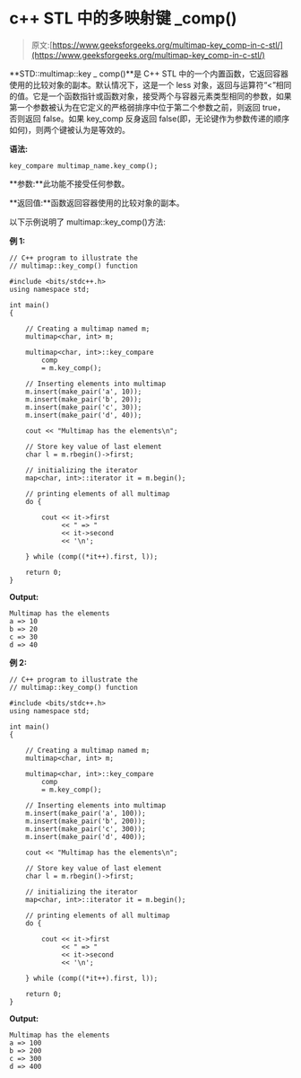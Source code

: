 # c++ STL 中的多映射键 _comp()

> 原文:[https://www.geeksforgeeks.org/multimap-key_comp-in-c-stl/](https://www.geeksforgeeks.org/multimap-key_comp-in-c-stl/)

**STD::multimap::key _ comp()**是 C++ STL 中的一个内置函数，它返回容器使用的比较对象的副本。默认情况下，这是一个 less 对象，返回与运算符“<”相同的值。它是一个函数指针或函数对象，接受两个与容器元素类型相同的参数，如果第一个参数被认为在它定义的严格弱排序中位于第二个参数之前，则返回 true，否则返回 false。如果 key_comp 反身返回 false(即，无论键作为参数传递的顺序如何)，则两个键被认为是等效的。

**语法:**

```
key_compare multimap_name.key_comp();
```

**参数:**此功能不接受任何参数。

**返回值:**函数返回容器使用的比较对象的副本。

以下示例说明了 multimap::key_comp()方法:

**例 1:**

```
// C++ program to illustrate the
// multimap::key_comp() function

#include <bits/stdc++.h>
using namespace std;

int main()
{

    // Creating a multimap named m;
    multimap<char, int> m;

    multimap<char, int>::key_compare
        comp
        = m.key_comp();

    // Inserting elements into multimap
    m.insert(make_pair('a', 10));
    m.insert(make_pair('b', 20));
    m.insert(make_pair('c', 30));
    m.insert(make_pair('d', 40));

    cout << "Multimap has the elements\n";

    // Store key value of last element
    char l = m.rbegin()->first;

    // initializing the iterator
    map<char, int>::iterator it = m.begin();

    // printing elements of all multimap
    do {

        cout << it->first
             << " => "
             << it->second
             << '\n';

    } while (comp((*it++).first, l));

    return 0;
}
```

**Output:**

```
Multimap has the elements
a => 10
b => 20
c => 30
d => 40

```

**例 2:**

```
// C++ program to illustrate the
// multimap::key_comp() function

#include <bits/stdc++.h>
using namespace std;

int main()
{

    // Creating a multimap named m;
    multimap<char, int> m;

    multimap<char, int>::key_compare
        comp
        = m.key_comp();

    // Inserting elements into multimap
    m.insert(make_pair('a', 100));
    m.insert(make_pair('b', 200));
    m.insert(make_pair('c', 300));
    m.insert(make_pair('d', 400));

    cout << "Multimap has the elements\n";

    // Store key value of last element
    char l = m.rbegin()->first;

    // initializing the iterator
    map<char, int>::iterator it = m.begin();

    // printing elements of all multimap
    do {

        cout << it->first
             << " => "
             << it->second
             << '\n';

    } while (comp((*it++).first, l));

    return 0;
}
```

**Output:**

```
Multimap has the elements
a => 100
b => 200
c => 300
d => 400

```